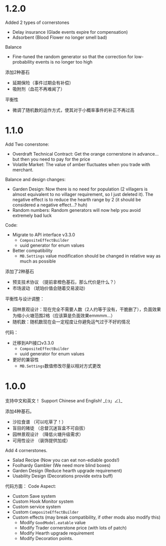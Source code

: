 
# 1.2.0

Added 2 types of cornerstones
- Delay insurance (Glade events expire for compensation)
- Adsorbent (Blood Flower no longer smell bad)

Balance
- Fine-tuned the random generator so that the correction for low-probability events is no longer too high


添加2种基石
- 延期保险（事件过期会有补偿）
- 吸附剂（血花不再难闻了）

平衡性
- 微调了随机数的运作方式，使其对于小概率事件的补正不再过高

# 1.1.0

Add Two conerstone:
- Overdraft Technical Contract: Get the orange cornerstone in advance... but then you need to pay for the price
- Volatile Market: The value of amber fluctuates when you trade with merchant.

Balance and design changes:
- Garden Design: Now there is no need for population (2 villagers is almost equivalent to no villager requirement, so I just deleted it). The negative effect is to reduce the hearth range by 2 (it should be considered a negative effect...? huh)
- Random numbers: Random generators will now help you avoid extremely bad luck

Code:
- Migrate to API interface v3.3.0
	- `CompositeEffectBuilder`
	- uuid generator for enum values
- Better compatibility
	- `MB.Settings` value modification should be changed in relative way as much as possible

添加了2种基石
- 预支技术协议 （提前拿橙色基石，那么代价是什么？）
- 市场波动 （琥珀价值会随着交易波动）

平衡性与设计调整：
- 园林景观设计：现在完全不需要人数（2人约等于没有，干脆删了），负面效果为缩小火塘范围2格（应该算是负面效果emmmm...）
- 随机数：随机数现在会一定程度让你避免运气过于不好的情况

代码：
- 迁移到API接口v3.3.0
	- `CompositeEffectBuilder`
	- uuid generator for enum values
- 更好的兼容性
	- `MB.Settings`数值修改尽量以相对方式更改

# 1.0.0

支持中文和英文！
Support Chinese and English!
\_(:з」∠)\_

添加4种基石。
- 沙拉食谱 （可以吃草了！）
- 盲目的赌徒 （总督沉迷盲盒不可自拔）
- 园林景观设计 （降低火塘升级需求）
- 可用性设计 （装饰提供加成）

Add 4 cornerstones.
- Salad Recipe (Now you can eat non-ediable goods!)
- Foolhardy Gambler (We need more blind boxes)
- Garden Design (Reduce hearth upgrade requirement)
- Usability Design (Decorations provide extra buff)


代码方面：
Code Aspect:
- Custom Save system
- Custom Hook Monitor system
- Custom service system
- Custom `CompositeEffectBuilder`
- Custom effects (may break compatibility, if other mods also modify this)
	- Modify `GoodModel.eatable` value
	- Modify Trader cornerstone price (with lots of patch)
	- Modify Hearth upgrade requirement
	- Modify Decoration points.